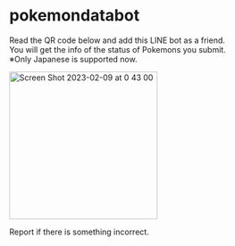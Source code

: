 # pokemondatabot

Read the QR code below and add this LINE bot as a friend.<br>
You will get the info of the status of Pokemons you submit.<br>
※Only Japanese is supported now.

<img width="265" alt="Screen Shot 2023-02-09 at 0 43 00" src="https://user-images.githubusercontent.com/69415488/217579094-01e684e4-6734-4366-ad38-1ca35f006520.png">

Report if there is something incorrect.